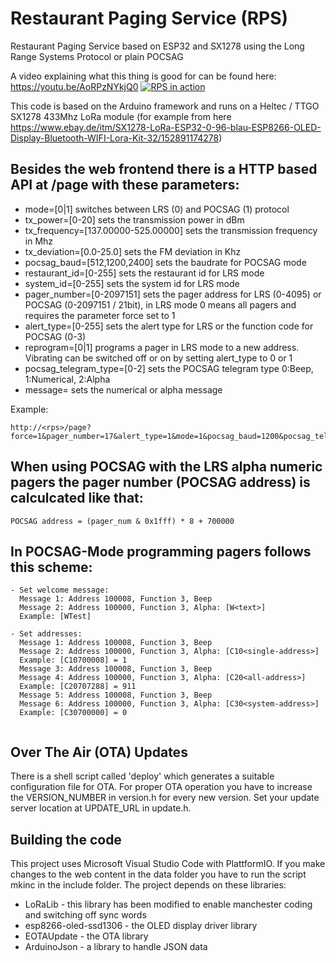 # Restaurant Paging Service (RPS)
Restaurant Paging Service based on ESP32 and SX1278 using the Long Range Systems Protocol or plain POCSAG

A video explaining what this thing is good for can be found here: https://youtu.be/AoRPzNYkjQ0
[![RPS in action](https://img.youtube.com/vi/AoRPzNYkjQ0/0.jpg)](https://www.youtube.com/watch?v=AoRPzNYkjQ0)

This code is based on the Arduino framework and runs on a Heltec / TTGO
SX1278 433Mhz LoRa module (for example from here
https://www.ebay.de/itm/SX1278-LoRa-ESP32-0-96-blau-ESP8266-OLED-Display-Bluetooth-WIFI-Lora-Kit-32/152891174278)

## Besides the web frontend there is a HTTP based API at /page with these parameters:
- mode=[0|1] 
  switches between LRS (0) and POCSAG (1) protocol
- tx_power=[0-20]
  sets the transmission power in dBm
- tx_frequency=[137.00000-525.00000]
  sets the transmission frequency in Mhz
- tx_deviation=[0.0-25.0]
  sets the FM deviation in Khz
- pocsag_baud=[512,1200,2400]
  sets the baudrate for POCSAG mode
- restaurant_id=[0-255]
  sets the restaurant id for LRS mode
- system_id=[0-255]
  sets the system id for LRS mode
- pager_number=[0-2097151]
  sets the pager address for LRS (0-4095) or POCSAG (0-2097151 / 21bit), in LRS mode 0 means all pagers and requires the parameter force set to 1
- alert_type=[0-255]
  sets the alert type for LRS or the function code for POCSAG (0-3)
- reprogram=[0|1]
  programs a pager in LRS mode to a new address. Vibrating can be switched off or on by setting alert_type to 0 or 1
- pocsag_telegram_type=[0-2]
  sets the POCSAG telegram type 0:Beep, 1:Numerical, 2:Alpha
- message=<text>
  sets the numerical or alpha message

Example:

```
http://<rps>/page?force=1&pager_number=17&alert_type=1&mode=1&pocsag_baud=1200&pocsag_telegram_type=2&message=this%20is%20a%20test
```

## When using POCSAG with the LRS alpha numeric pagers the pager number (POCSAG address) is calculcated like that:

```
POCSAG address = (pager_num & 0x1fff) * 8 + 700000
```

## In POCSAG-Mode programming pagers follows this scheme:

```
- Set welcome message: 
  Message 1: Address 100008, Function 3, Beep
  Message 2: Address 100000, Function 3, Alpha: [W<text>]
  Example: [WTest]

- Set addresses:
  Message 1: Address 100008, Function 3, Beep
  Message 2: Address 100000, Function 3, Alpha: [C10<single-address>]
  Example: [C10700008] = 1
  Message 3: Address 100008, Function 3, Beep
  Message 4: Address 100000, Function 3, Alpha: [C20<all-address>]
  Example: [C20707288] = 911
  Message 5: Address 100008, Function 3, Beep
  Message 6: Address 100000, Function 3, Alpha: [C30<system-address>]
  Example: [C30700000] = 0
  
```

## Over The Air (OTA) Updates 

There is a shell script called 'deploy' which generates a suitable configuration file for OTA. For proper OTA operation you have to increase the VERSION_NUMBER in version.h for every new version. Set your update server location at UPDATE_URL in update.h.

## Building the code

This project uses Microsoft Visual Studio Code with PlattformIO. If you make changes to the web content in the data folder you have to run the script mkinc in the include folder. The project depends on these libraries:

- LoRaLib - this library has been modified to enable manchester coding and switching off sync words
- esp8266-oled-ssd1306 - the OLED display driver library
- EOTAUpdate - the OTA library
- ArduinoJson - a library to handle JSON data
